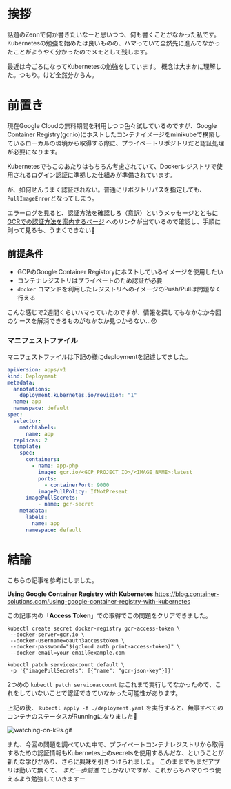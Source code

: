 # 挨拶
話題のZennで何か書きたいなーと思いつつ、何も書くことがなかった私です。
Kubernetesの勉強を始めたは良いものの、ハマっていて全然先に進んでなかったことがようやく分かったのでメモとして残します。

最近は今ごろになってKubernetesの勉強をしています。
概念は大まかに理解した。つもり。けど全然分からん。

# 前置き

現在Google Cloudの無料期間を利用しつつ色々試しているのですが、Google Container Registry(gcr.io)にホストしたコンテナイメージをminikubeで構築しているローカルの環境から取得する際に、プライベートリポジトリだと認証処理が必要になります。

Kubernetesでもこのあたりはもちろん考慮されていて、Dockerレジストリで使用されるログイン認証に準拠した仕組みが準備されています。

が、如何せんうまく認証されない。普通にリポジトリパスを指定しても、`PullImageError`となってしまう。

エラーログを見ると、認証方法を確認しろ（意訳）というメッセージとともに [GCRでの認証方法を案内するページ](https://cloud.google.com/container-registry/docs/advanced-authentication?hl=ja) へのリンクが出ているので確認し、手順に則って見るも、うまくできない🤔


## 前提条件
- GCPのGoogle Container Registoryにホストしているイメージを使用したい
- コンテナレジストリはプライベートのため認証が必要
- `docker` コマンドを利用したレジストリへのイメージのPush/Pullは問題なく行える

こんな感じで2週間くらいハマっていたのですが、情報を探してもなかなか今回のケースを解消できるものがなかなか見つからない…😞

### マニフェストファイル

マニフェストファイルは下記の様にdeploymentを記述してました。

```deployment.yaml
apiVersion: apps/v1
kind: Deployment
metadata:
  annotations:
    deployment.kubernetes.io/revision: "1"
  name: app
  namespace: default
spec:
  selector:
    matchLabels:
      name: app
  replicas: 2
  template:
    spec:
      containers:
        - name: app-php
          image: gcr.io/<GCP_PROJECT_ID>/<IMAGE_NAME>:latest
          ports:
            - containerPort: 9000
          imagePullPolicy: IfNotPresent
      imagePullSecrets:
          - name: gcr-secret
    metadata:
      labels:
        name: app
      namespace: default
```



# 結論

こちらの記事を参考にしました。

**Using Google Container Registry with Kubernetes**
https://blog.container-solutions.com/using-google-container-registry-with-kubernetes

この記事内の「**Access Token**」での取得でこの問題をクリアできました。

```
kubectl create secret docker-registry gcr-access-token \
 --docker-server=gcr.io \
 --docker-username=oauth3accesstoken \
 --docker-password="$(gcloud auth print-access-token)" \
 --docker-email=your-email@example.com
```
```
kubectl patch serviceaccount default \
 -p '{"imagePullSecrets": [{"name": "gcr-json-key"}]}'
```

2つめの `kubectl patch serviceaccount` はこれまで実行してなかったので、これをしていないことで認証できていなかった可能性があります。

上記の後、 `kubectl apply -f ./deployment.yaml` を実行すると、無事すべてのコンテナのステータスがRunningになりました🎉

![watching-on-k9s.gif](https://storage.googleapis.com/zenn-user-upload/fe3ayuipwyf00m194tohxtj4t1jt)


また、今回の問題を調べていた中で、プライベートコンテナレジストリから取得するための認証情報もKubernetes上のsecretsを使用するんだな、ということが新たな学びがあり、さらに興味を引きつけられました。
このままでもまだアプリは動いて無くて、 _まだ一歩前進_ でしかないですが、これからもハマりつつ使えるよう勉強していきますー